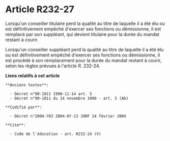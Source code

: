 # Article R232-27

Lorsqu'un conseiller titulaire perd la qualité au titre de laquelle il a été élu ou est définitivement empêché d'exercer ses
fonctions ou démissionne, il est remplacé par son suppléant, qui devient titulaire pour la durée du mandat restant à courir. 

Lorsqu'un conseiller suppléant perd la qualité au titre de laquelle il a été élu ou est définitivement empêché d'exercer ses
fonctions ou démissionne, il est procédé à son remplacement pour la durée du mandat restant à courir, selon les règles
prévues à l'article R. 232-24.

**Liens relatifs à cet article**

	**Anciens textes**:

	  - Décret n°90-1011 1990-11-14 art. 5
	  - Décret n°90-1011 du 14 novembre 1990 - art. 5 (Ab)

	**Codifié par**:

	  - Décret n°2004-703 2004-07-13 JORF 24 février 2004

	**Cite**:

	  - Code de l'éducation - art. R232-24 (V)
